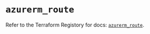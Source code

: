 # `azurerm_route`

Refer to the Terraform Registory for docs: [`azurerm_route`](https://registry.terraform.io/providers/hashicorp/azurerm/3.60.0/docs/resources/route).
